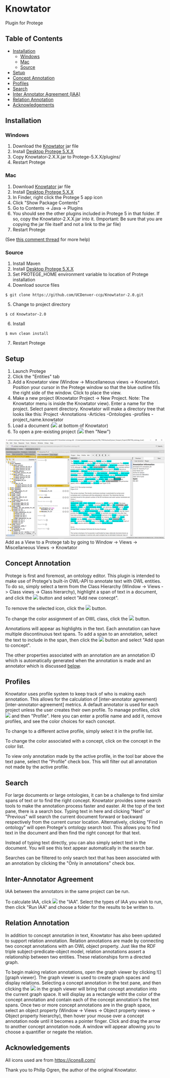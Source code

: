 # Knowtator
Plugin for Protege


## Table of Contents
- [Installation](#installation)
  - [Windows](#windows)
  - [Mac](#mac)
  - [Source](#source)
- [Setup](#setup)
- [Concept Annotation](#concept-annotation)
- [Profiles](#profiles)
- [Search](#search)
- [Inter Annotator Agreement (IAA)](#inter-annotator-agreement)
- [Relation Annotation](#relation-annotation)
- [Acknowledgements](#acknowledgements)

## Installation

### Windows
1. Download the [Knowtator][knowtator link] jar file
2. Install [Desktop Protege 5.X.X][protege link]
3. Copy Knowtator-2.X.X.jar to Protege-5.X.X/plugins/
4. Restart Protege


### Mac
1. Download [Knowtator][knowtator link] jar file
2. Install [Desktop Protege 5.X.X][protege link]
3. In Finder, right click the Protege 5 app icon
4. Click "Show Package Contents"
5. Go to Contents -> Java -> Plugins
6. You should see the other plugins included in Protege 5 in that folder. If so, copy the Knowtator-2.X.X.jar into it. (Important: Be sure that you are copying the jar file itself and not a link to the jar file)
7. Restart Protege


(See [this comment thread][mac osx plugin installation comment thread] for more help) 


### Source
1. Install Maven
2. Install [Desktop Protege 5.X.X][protege link]
3. Set PROTEGE_HOME environment variable to location of Protege installation
4. Download source files
```console
$ git clone https://github.com/UCDenver-ccp/Knowtator-2.0.git
```
5. Change to project directory
```console
$ cd Knowtator-2.0
```
6. Install
```console
$ mvn clean install
```
7. Restart Protege


## Setup
1. Launch Protege
2. Click the "Entities" tab
3. Add a Knowtator view (Window -> Miscellaneous views -> Knowtator). Position your cursor in the Protege window so that the blue outline fills the right side of the window. Click to place the view.
4. Make a new project (Knowtator Project -> New Project. Note: The Knowtator menu is inside the Knowtator view). Enter a name for the project. Select parent directory. Knowtator will make
a directory tree that looks like this:
Project
-Annotations
-Articles
-Ontologies
-profiles
-project_name.knowtator
5. Load a document (![][plus] at bottom of Knowtator)
7. To open a pre-existing project (![][menu] then "New")

![After installation][installation image]
Add as a View to a Protege tab by going to Window -> Views -> Miscellaneous Views -> Knowtator

## Concept Annotation


Protege is first and foremost, an ontology editor. This plugin is intended to make use of Protege's built-in OWL-API to annotate text with OWL entities. To do so, simply select a term from the Class Hierarchy (Window -> Views -> Class views -> Class hierarchy), highlight a span of text in a document, and click the ![][plus] button and select "Add new conecpt". 

To remove the selected icon, click the ![][remove] button.

To change the color assignment of an OWL class, click the ![][change color] button.

Annotations will appear as highlights in the text. Each annotation can have multiple discontinuous text spans. To add a span to an annotation, select the text to include in the span, then click the ![][plus] button and select "Add span to concept".

The other properties associated with an annotation are an annotation ID which is automatically generated when the annotation is made and an annotator which is discussed [below](#Profiles).

## Profiles

Knowtator uses profile system to keep track of who is making each annotation. This allows for the calculation of [inter-annotator agreement)[inter-annotator-agreement] metrics. A default annotator is used for each project unless the user creates their own profile. To manage profiles, click ![][menu] and then "Profile". Here you can enter a profile name and add it, remove profiles, and see the color choices for each concept.

To change to a different active profile, simply select it in the profile list.

To change the color associated with a concept, click on the concept in the color list.

To view only annotation made by the active profile, in the tool bar above the text pane, select the "Profile" check box. This will filter out all annotation not made by the active profile.

## Search

For large documents or large ontologies, it can be a challenge to find similar spans of text or to find the right concept. Knowtator provides some search tools to make the annotation process faster and easter. At the top of the text pane, there is a search box. Typing text in here and clicking "Next" or "Previous" will search the current document forward or backward respectively from the current cursor location. Alternatively, clicking "Find in ontology" will open Protege's ontology search tool. This allows you to find text in the document and then find the right concept for that text. 

Instead of typing text directly, you can also simply select text in the document. You will see this text appear automatically in the search bar.

Searches can be filtered to only search text that has been associated with an annotation by clicking the "Only in annotations" check box.

## Inter-Annotator Agreement

IAA between the annotators in the same project can be run. 

To calculate IAA, click ![][menu] the "IAA". Select the types of IAA you wish to run, then click "Run IAA" and choose a folder for the results to be written to.


## Relation Annotation

In addition to concept annotation in text, Knowtator has also been updated to support relation annotation. Relation annotations are made by connecting two concept annotations with an OWL object property. Just like the RDF triple subject-predicate-object model, relation annotations assert a relationship between two entities. These relationships form a directed graph.

To begin making relation annotations, open the graph viewer by clicking ![][graph viewer]. The graph viewer is used to create graph spaces and display relations. Selecting a concept annotation in the text pane, and then clicking the ![][plus] in the graph viewer will bring that concept annotation into the current graph space. It will display as a rectangle witht the color of the concept annotation and contain each of the concept annotation's the text spans. Once two or more concept annotations are in the graph space, select an object property (Window -> Views -> Object property views -> Object property hierarchy), then hover your mouse over a concept annotation node until it becomes a pointer finger. Click and drag the arrow to another concept annotation node. A window will appear allowing you to choose a quantifier or negate the relation.


## Acknowledgements

All icons used are from https://icons8.com/

Thank you to Philip Ogren, the author of the original Knowtator.

[knowtator link]:https://github.com/UCDenver-ccp/Knowtator-2.0/releases/latest
[protege link]:http://protege.stanford.edu/products.php#desktop-protege
[installation image]:installation_image.PNG
[ontology example]:http://purl.obolibrary.org/obo/go/go-basic.obo
[mac osx plugin installation comment thread]:http://protege-project.136.n4.nabble.com/Installing-Plugins-on-Protege-5-MacOSX-td4665874.html
[sample files location]:https://github.com/tuh8888/Knowtator-2.0/tree/master/src/test/resources
[plus]:src/main/resources/icon/icons8-plus-24.png
[menu]:src/main/resources/icon/icons8-menu-24.png
[remove]:src/main/resources/icon/icons8-delete-24.png
[change color]:src/main/resources/icon/icons8-color-dropper-filled-50.png
[change color]:src/main/resources/icon/icons8-tree-structure-32.png


<!--stackedit_data:
eyJoaXN0b3J5IjpbMTE5NTc3MTE5M119
-->
